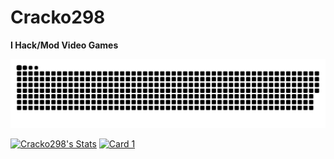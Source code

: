 # Cracko298
**I Hack/Mod Video Games**

<picture>
  <source media="(prefers-color-scheme: dark)" srcset="https://raw.githubusercontent.com/Cracko298/Cracko298/output/github-contribution-grid-snake-dark.svg">
  <img alt="github contribution grid snake animation" src="https://raw.githubusercontent.com/Cracko298/Cracko298/output/github-contribution-grid-snake.svg">
</picture>
 
[![Cracko298's Stats](https://github-readme-stats.vercel.app/api?username=Cracko298&show_icons=true&theme=dark)](https://github.com/Cracko298)
[![Card 1](https://github-readme-stats.vercel.app/api/pin/?username=ISZ-Hacker-Organization&repo=The-ISZ-GodMod-Menu&show_icons=true&theme=dark)](https://github.com/anuraghazra/github-readme-stats)

